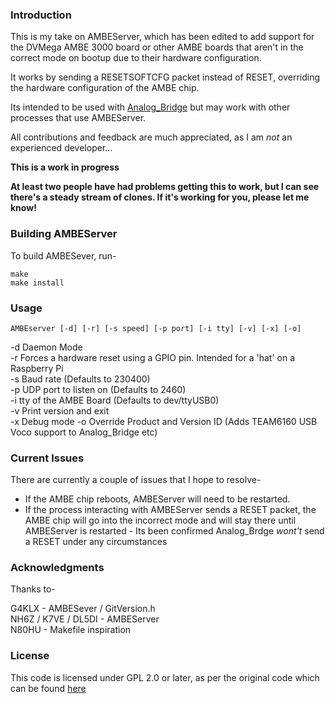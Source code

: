 ### Introduction

This is my take on AMBEServer, which has been edited to add support for the DVMega AMBE 3000 board or other AMBE boards that aren't in the correct mode on bootup due to their hardware configuration.

It works by sending a RESETSOFTCFG packet instead of RESET, overriding the hardware configuration of the AMBE chip.

Its intended to be used with [Analog_Bridge](https://github.com/N4IRS/Analog_Bridge) but may work with other processes that use AMBEServer.

All contributions and feedback are much appreciated, as I am *not* an experienced developer...

**This is a work in progress**

**At least two people have had problems getting this to work, but I can see there's a steady stream of clones. If it's working for you, please let me know!**

### Building AMBEServer

To build AMBESever, run-

```
make
make install
```

### Usage

```
AMBEserver [-d] [-r] [-s speed] [-p port] [-i tty] [-v] [-x] [-o]
```

-d Daemon Mode  
-r Forces a hardware reset using a GPIO pin. Intended for a 'hat' on a Raspberry Pi  
-s Baud rate (Defaults to 230400)  
-p UDP port to listen on (Defaults to 2460)  
-i tty of the AMBE Board (Defaults to dev/ttyUSB0)  
-v Print version and exit  
-x Debug mode
-o Override Product and Version ID (Adds TEAM6160 USB Voco support to Analog_Bridge etc)

### Current Issues

There are currently a couple of issues that I hope to resolve-

* If the AMBE chip reboots, AMBEServer will need to be restarted.
* If the process interacting with AMBEServer sends a RESET packet, the AMBE chip will go into the incorrect mode and will stay there until AMBEServer is restarted - Its been confirmed Analog_Brdge *wont't* send a RESET under any circumstances

### Acknowledgments

Thanks to-

G4KLX - AMBESever / GitVersion.h   
NH6Z / K7VE / DL5DI - AMBEServer  
N80HU - Makefile inspiration  

### License

This code is licensed under GPL 2.0 or later, as per the original code which can be found [here](https://github.com/dl5di/OpenDV)
